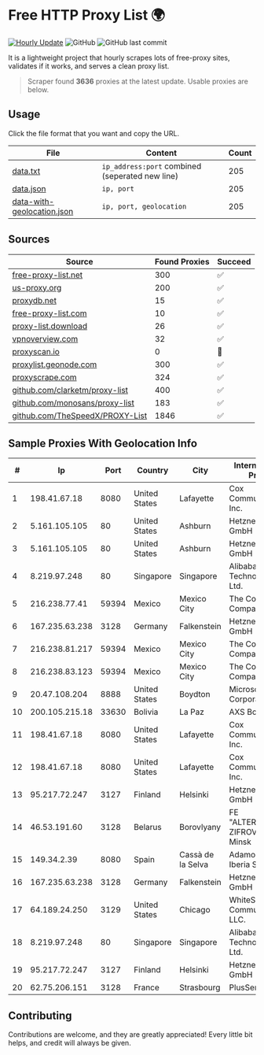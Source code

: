 
# Free HTTP Proxy List 🌍

[![Hourly Update](https://github.com/mertguvencli/http-proxy-list/actions/workflows/main.yml/badge.svg?branch=main)](https://github.com/mertguvencli/http-proxy-list/actions/workflows/main.yml)
![GitHub](https://img.shields.io/github/license/mertguvencli/http-proxy-list)
![GitHub last commit](https://img.shields.io/github/last-commit/mertguvencli/http-proxy-list)

It is a lightweight project that hourly scrapes lots of free-proxy sites, validates if it works, and serves a clean proxy list.


> Scraper found **3636** proxies at the latest update. Usable proxies are below.

## Usage

Click the file format that you want and copy the URL.


|File|Content|Count|
|----|-------|-----|
|[data.txt](https://raw.githubusercontent.com/mertguvencli/http-proxy-list/main/proxy-list/data.txt)|`ip_address:port` combined (seperated new line)|205|
|[data.json](https://raw.githubusercontent.com/mertguvencli/http-proxy-list/main/proxy-list/data.json)|`ip, port`|205|
|[data-with-geolocation.json](https://raw.githubusercontent.com/mertguvencli/http-proxy-list/main/proxy-list/data-with-geolocation.json)|`ip, port, geolocation`|205|

## Sources

|Source|Found Proxies|Succeed|
|------|-------------|-------|
|[free-proxy-list.net](https://free-proxy-list.net)|300|✅|
|[us-proxy.org](https://www.us-proxy.org)|200|✅|
|[proxydb.net](http://proxydb.net)|15|✅|
|[free-proxy-list.com](https://free-proxy-list.com/?page=&port=&type%5B%5D=http&type%5B%5D=https&up_time=0&search=Search)|10|✅|
|[proxy-list.download](https://www.proxy-list.download/HTTP)|26|✅|
|[vpnoverview.com](https://vpnoverview.com/privacy/anonymous-browsing/free-proxy-servers)|32|✅|
|[proxyscan.io](https://www.proxyscan.io)|0|🚫|
|[proxylist.geonode.com](https://proxylist.geonode.com/api/proxy-list?limit=300&page=1&sort_by=lastChecked&sort_type=desc&protocols=http,https)|300|✅|
|[proxyscrape.com](https://api.proxyscrape.com/v2/?request=displayproxies&protocol=http&timeout=10000&country=all&ssl=all&anonymity=all)|324|✅|
|[github.com/clarketm/proxy-list](https://raw.githubusercontent.com/clarketm/proxy-list/master/proxy-list-raw.txt)|400|✅|
|[github.com/monosans/proxy-list](https://raw.githubusercontent.com/monosans/proxy-list/main/proxies/http.txt)|183|✅|
|[github.com/TheSpeedX/PROXY-List](https://raw.githubusercontent.com/TheSpeedX/PROXY-List/master/http.txt)|1846|✅|


## Sample Proxies With Geolocation Info

|#|Ip|Port|Country|City|Internet Service Provider|
|-|--|----|-------|----|-------------------------|
|1|198.41.67.18|8080|United States|Lafayette|Cox Communications Inc.|
|2|5.161.105.105|80|United States|Ashburn|Hetzner Online GmbH|
|3|5.161.105.105|80|United States|Ashburn|Hetzner Online GmbH|
|4|8.219.97.248|80|Singapore|Singapore|Alibaba (US) Technology Co., Ltd.|
|5|216.238.77.41|59394|Mexico|Mexico City|The Constant Company|
|6|167.235.63.238|3128|Germany|Falkenstein|Hetzner Online GmbH|
|7|216.238.81.217|59394|Mexico|Mexico City|The Constant Company|
|8|216.238.83.123|59394|Mexico|Mexico City|The Constant Company|
|9|20.47.108.204|8888|United States|Boydton|Microsoft Corporation|
|10|200.105.215.18|33630|Bolivia|La Paz|AXS Bolivia S. A.|
|11|198.41.67.18|8080|United States|Lafayette|Cox Communications Inc.|
|12|198.41.67.18|8080|United States|Lafayette|Cox Communications Inc.|
|13|95.217.72.247|3127|Finland|Helsinki|Hetzner Online GmbH|
|14|46.53.191.60|3128|Belarus|Borovlyany|FE "ALTERNATIVNAYA ZIFROVAYA SET" Minsk|
|15|149.34.2.39|8080|Spain|Cassà de la Selva|Adamo Telecom Iberia S.A.|
|16|167.235.63.238|3128|Germany|Falkenstein|Hetzner Online GmbH|
|17|64.189.24.250|3129|United States|Chicago|WhiteSky Communications, LLC.|
|18|8.219.97.248|80|Singapore|Singapore|Alibaba (US) Technology Co., Ltd.|
|19|95.217.72.247|3127|Finland|Helsinki|Hetzner Online GmbH|
|20|62.75.206.151|3128|France|Strasbourg|PlusServer GmbH|



## Contributing

Contributions are welcome, and they are greatly appreciated! Every
little bit helps, and credit will always be given.

